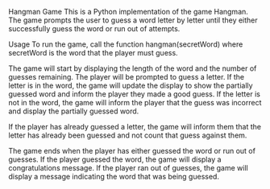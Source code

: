 Hangman Game
This is a Python implementation of the game Hangman. The game prompts the user to guess a word letter by letter until they either successfully guess the word or run out of attempts.

Usage
To run the game, call the function hangman(secretWord) where secretWord is the word that the player must guess.

The game will start by displaying the length of the word and the number of guesses remaining. The player will be prompted to guess a letter. If the letter is in the word, the game will update the display to show the partially guessed word and inform the player they made a good guess. If the letter is not in the word, the game will inform the player that the guess was incorrect and display the partially guessed word.

If the player has already guessed a letter, the game will inform them that the letter has already been guessed and not count that guess against them.

The game ends when the player has either guessed the word or run out of guesses. If the player guessed the word, the game will display a congratulations message. If the player ran out of guesses, the game will display a message indicating the word that was being guessed.
